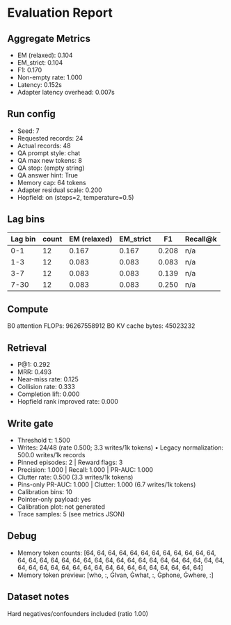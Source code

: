 # Evaluation Report

## Aggregate Metrics

- EM (relaxed): 0.104
- EM_strict: 0.104
- F1: 0.170
- Non-empty rate: 1.000
- Latency: 0.152s
- Adapter latency overhead: 0.007s

## Run config
- Seed: 7
- Requested records: 24
- Actual records: 48
- QA prompt style: chat
- QA max new tokens: 8
- QA stop: (empty string)
- QA answer hint: True
- Memory cap: 64 tokens
- Adapter residual scale: 0.200
- Hopfield: on (steps=2, temperature=0.5)

## Lag bins
| Lag bin | count | EM (relaxed) | EM_strict | F1 | Recall@k |
| ------- | ----- | ------------- | --------- | --- | -------- |
| 0-1 | 12 | 0.167 | 0.167 | 0.208 | n/a |
| 1-3 | 12 | 0.083 | 0.083 | 0.083 | n/a |
| 3-7 | 12 | 0.083 | 0.083 | 0.139 | n/a |
| 7-30 | 12 | 0.083 | 0.083 | 0.250 | n/a |

## Compute
B0 attention FLOPs: 96267558912
B0 KV cache bytes: 45023232

## Retrieval
- P@1: 0.292
- MRR: 0.493
- Near-miss rate: 0.125
- Collision rate: 0.333
- Completion lift: 0.000
- Hopfield rank improved rate: 0.000

## Write gate
- Threshold τ: 1.500
- Writes: 24/48 (rate 0.500; 3.3 writes/1k tokens)
  • Legacy normalization: 500.0 writes/1k records
- Pinned episodes: 2 | Reward flags: 3
- Precision: 1.000 | Recall: 1.000 | PR-AUC: 1.000
- Clutter rate: 0.500 (3.3 writes/1k tokens)
- Pins-only PR-AUC: 1.000 | Clutter: 1.000 (6.7 writes/1k tokens)
- Calibration bins: 10
- Pointer-only payload: yes
- Calibration plot: not generated
- Trace samples: 5 (see metrics JSON)

## Debug
- Memory token counts: [64, 64, 64, 64, 64, 64, 64, 64, 64, 64, 64, 64, 64, 64, 64, 64, 64, 64, 64, 64, 64, 64, 64, 64, 64, 64, 64, 64, 64, 64, 64, 64, 64, 64, 64, 64, 64, 64, 64, 64, 64, 64, 64, 64, 64, 64, 64, 64]
- Memory token preview: [who, :, ĠIvan, Ġwhat, :, Ġphone, Ġwhere, :]

## Dataset notes
Hard negatives/confounders included (ratio 1.00)